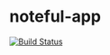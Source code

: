 # noteful-app

[![Build Status](https://travis-ci.org/thinkful-ei22/cicd-demo.svg?branch=master)](https://travis-ci.org/thinkful-ei22/cicd-demo)
